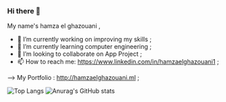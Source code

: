 ### Hi there 👋

My name's hamza el ghazouani ,

- 🔭 I’m currently working on improving my skills ;
- 🌱 I’m currently learning computer engineering ;
- 👯 I’m looking to collaborate on App Project ;
- 📫 How to reach me: https://www.linkedin.com/in/hamzaelghazouani1 ;

--> My Portfolio : http://hamzaelghazouani.ml ;


![Top Langs](https://github-readme-stats.vercel.app/api/top-langs/?username=ElghazouaniHamza&layout=compact&theme=radical)
![Anurag's GitHub stats](https://github-readme-stats.vercel.app/api?username=ElghazouaniHamza&show_icons=true&theme=radical)
